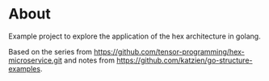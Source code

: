 # About

Example project to explore the application of the hex architecture in golang.

Based on the series from https://github.com/tensor-programming/hex-microservice.git and notes from https://github.com/katzien/go-structure-examples.
